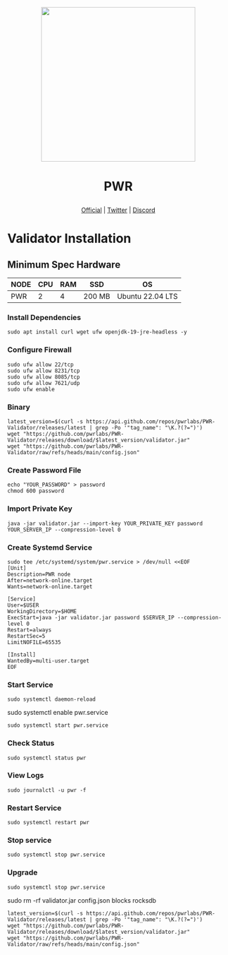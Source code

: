 <p align="center">
  <img height="350" height="350" src="https://pbs.twimg.com/profile_images/1726994057510199296/1-v6W-CJ_400x400.jpg">
</p>

<h1>
<p align="center"> PWR </p>
</h1>


<p align="center">
  <a href="https://vipernet.xyz/">Official</a> |
  <a href="https://x.com/viper_network_">Twitter</a> |
  <a href="https://discord.com/invite/eBDYH4Zxek">Discord</a>
</p>

<p align="center">
  <h1>Validator Installation</h1>
</p>

## Minimum Spec Hardware
NODE  | CPU     | RAM      | SSD     | OS     |
| ------------- | ------------- | ------------- | -------- | -------- |
| PWR | 2          | 4         | 200 MB  | Ubuntu 22.04 LTS  |

### Install Dependencies
```
sudo apt install curl wget ufw openjdk-19-jre-headless -y
```
### Configure Firewall
```
sudo ufw allow 22/tcp
sudo ufw allow 8231/tcp
sudo ufw allow 8085/tcp
sudo ufw allow 7621/udp
sudo ufw enable
```
### Binary
```
latest_version=$(curl -s https://api.github.com/repos/pwrlabs/PWR-Validator/releases/latest | grep -Po '"tag_name": "\K.?(?=")')
wget "https://github.com/pwrlabs/PWR-Validator/releases/download/$latest_version/validator.jar"
wget "https://github.com/pwrlabs/PWR-Validator/raw/refs/heads/main/config.json"
```

### Create Password File
```
echo "YOUR_PASSWORD" > password
chmod 600 password
```
### Import Private Key
```
java -jar validator.jar --import-key YOUR_PRIVATE_KEY password YOUR_SERVER_IP --compression-level 0
```

### Create Systemd Service
```
sudo tee /etc/systemd/system/pwr.service > /dev/null <<EOF
[Unit]
Description=PWR node
After=network-online.target
Wants=network-online.target

[Service]
User=$USER
WorkingDirectory=$HOME
ExecStart=java -jar validator.jar password $SERVER_IP --compression-level 0
Restart=always
RestartSec=5
LimitNOFILE=65535

[Install]
WantedBy=multi-user.target
EOF
```
### Start Service  
```
sudo systemctl daemon-reload
```
sudo systemctl enable pwr.service
```
sudo systemctl start pwr.service
```

### Check Status
```
sudo systemctl status pwr
```
### View Logs
```
sudo journalctl -u pwr -f
```
### Restart Service
```
sudo systemctl restart pwr
```
### Stop service
```
sudo systemctl stop pwr.service
```
### Upgrade
```
sudo systemctl stop pwr.service
```
sudo rm -rf validator.jar config.json blocks rocksdb
```
latest_version=$(curl -s https://api.github.com/repos/pwrlabs/PWR-Validator/releases/latest | grep -Po '"tag_name": "\K.?(?=")')
wget "https://github.com/pwrlabs/PWR-Validator/releases/download/$latest_version/validator.jar"
wget "https://github.com/pwrlabs/PWR-Validator/raw/refs/heads/main/config.json"
```
